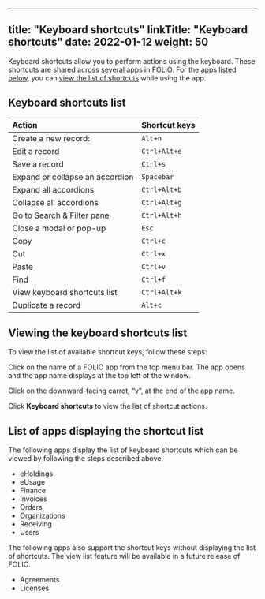 
---
title: "Keyboard shortcuts"
linkTitle: "Keyboard shortcuts"
date: 2022-01-12
weight: 50
---

Keyboard shortcuts allow you to perform actions using the keyboard.  These shortcuts are shared across several apps in FOLIO.  For the [apps listed below](#list-of-apps-displaying-the-shortcut-list), you can [view the list of shortcuts](#viewing-the-keyboard-shortcuts-list) while using the app.  

## Keyboard shortcuts list
 
| Action                           | Shortcut keys   |
| :------------------------------- | :-------------- |
| Create a new record:             | `Alt+n`         |
| Edit a record                    | `Ctrl+Alt+e`    |
| Save a record                    | `Ctrl+s`        |
| Expand or collapse an accordion  | `Spacebar`      |
| Expand all accordions            | `Ctrl+Alt+b`    |
| Collapse all accordions          | `Ctrl+Alt+g`    |
| Go to Search & Filter pane       | `Ctrl+Alt+h`    |
| Close a modal or pop-up          | `Esc`           |
| Copy                             | `Ctrl+c`        |
| Cut                              | `Ctrl+x`        |
| Paste                            | `Ctrl+v`        |
| Find                             | `Ctrl+f`        |
| View keyboard shortcuts list     | `Ctrl+Alt+k`    |
| Duplicate a record               | `Alt+c`         |
 

## Viewing the keyboard shortcuts list 

To view the list of available shortcut keys, follow these steps:
 
Click on the name of a FOLIO app from the top menu bar.  The app opens and the app name displays at the top left of the window.
 
Click on the downward-facing carrot, “v”, at the end of the app name.  
 
Click **Keyboard shortcuts** to view the list of shortcut actions.


## List of apps displaying the shortcut list

The following apps display the list of keyboard shortcuts which can be viewed by following the steps described above.  

*   eHoldings
*   eUsage
*   Finance
*   Invoices
*   Orders
*   Organizations
*   Receiving
*   Users
 
The following apps also support the shortcut keys without displaying the list of shortcuts. The view list feature will be available in a future release of FOLIO.  

*   Agreements
*   Licenses
